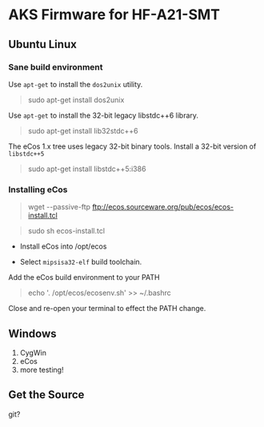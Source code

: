 # AKS Firmware for HF-A21-SMT

## Ubuntu Linux

### Sane build environment

Use `apt-get` to install the `dos2unix` utility.

> sudo apt-get install dos2unix

Use `apt-get` to install the 32-bit legacy libstdc++6 library.

> sudo apt-get install lib32stdc++6

The eCos 1.x tree uses legacy 32-bit binary tools.  Install a 32-bit version of `libstdc++5`

> sudo apt-get install libstdc++5:i386

### Installing eCos

> wget --passive-ftp ftp://ecos.sourceware.org/pub/ecos/ecos-install.tcl

> sudo sh ecos-install.tcl

* Install eCos into /opt/ecos

* Select `mipsisa32-elf` build toolchain.

Add the eCos build environment to your PATH

> echo '. /opt/ecos/ecosenv.sh' >> ~/.bashrc

Close and re-open your terminal to effect the PATH change.

<!--
Update the build tool to libstdc++6

> cd /opt/ecos

> sudo mv gnutools gnutools.libstdc++5

> sudo wget https://mirrors.kernel.org/sources.redhat.com/ecos/gnutools/i386linux/ecoscentric-gnutools-mipsisa32-elf-20081107-sw.i386linux.tar.bz2

> sudo tar -xvjf ecoscentric-gnutools-mipsisa32-elf-20081107-sw.i386linux.tar.bz2 -->


## Windows

1. CygWin
1. eCos
2. more testing!

## Get the Source

git?
